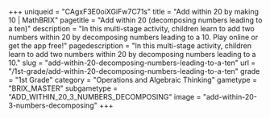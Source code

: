 +++
uniqueid = "CAgxF3E0oiXGiFw7C71s"
title = "Add within 20 by making 10 | MathBRIX"
pagetitle = "Add within 20 (decomposing numbers leading to a ten)"
description = "In this multi-stage activity, children learn to add two numbers within 20 by decomposing numbers leading to a 10. Play online or get the app free!"
pagedescription = "In this multi-stage activity, children learn to add two numbers within 20 by decomposing numbers leading to a 10."
slug = "add-within-20-decomposing-numbers-leading-to-a-ten"
url = "/1st-grade/add-within-20-decomposing-numbers-leading-to-a-ten"
grade = "1st Grade"
category = "Operations and Algebraic Thinking"
gametype = "BRIX_MASTER"
subgametype = "ADD_WITHIN_20_3_NUMBERS_DECOMPOSING"
image = "add-within-20-3-numbers-decomposing"
+++